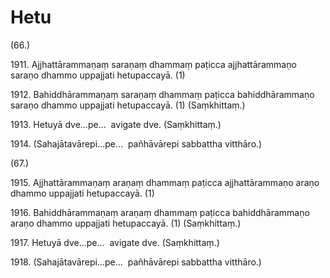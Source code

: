 

# Hetu





(66.)

1911\. Ajjhattārammaṇaṃ saraṇaṃ dhammaṃ paṭicca ajjhattārammaṇo saraṇo dhammo uppajjati hetupaccayā. (1)

1912\. Bahiddhārammaṇaṃ saraṇaṃ dhammaṃ paṭicca bahiddhārammaṇo saraṇo dhammo uppajjati hetupaccayā. (1) (Saṃkhittaṃ.)

1913\. Hetuyā dve…pe…  avigate dve. (Saṃkhittaṃ.)

1914\. (Sahajātavārepi…pe…  pañhāvārepi sabbattha vitthāro.)

(67.)

1915\. Ajjhattārammaṇaṃ araṇaṃ dhammaṃ paṭicca ajjhattārammaṇo araṇo dhammo uppajjati hetupaccayā. (1)

1916\. Bahiddhārammaṇaṃ araṇaṃ dhammaṃ paṭicca bahiddhārammaṇo araṇo dhammo uppajjati hetupaccayā. (1) (Saṃkhittaṃ.)

1917\. Hetuyā dve…pe…  avigate dve. (Saṃkhittaṃ.)

1918\. (Sahajātavārepi…pe…  pañhāvārepi sabbattha vitthāro.)



